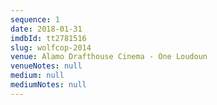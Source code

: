 ```yaml
---
sequence: 1
date: 2018-01-31
imdbId: tt2781516
slug: wolfcop-2014
venue: Alamo Drafthouse Cinema - One Loudoun
venueNotes: null
medium: null
mediumNotes: null
---
```


